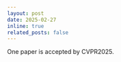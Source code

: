 ```yaml
---
layout: post
date: 2025-02-27
inline: true
related_posts: false
---
```


One paper is accepted by CVPR2025.

